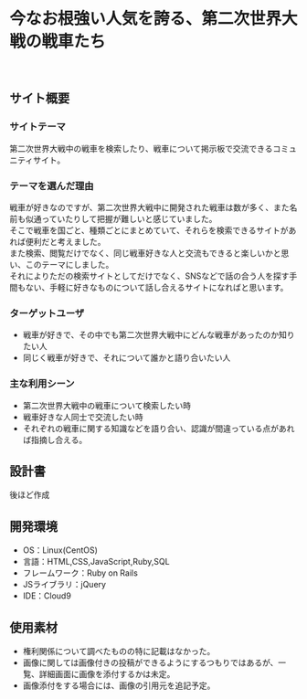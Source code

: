 # 今なお根強い人気を誇る、第二次世界大戦の戦車たち
​
## サイト概要
### サイトテーマ
第二次世界大戦中の戦車を検索したり、戦車について掲示板で交流できるコミュニティサイト。

### テーマを選んだ理由
戦車が好きなのですが、第二次世界大戦中に開発された戦車は数が多く、また名前も似通っていたりして把握が難しいと感じていました。  
そこで戦車を国ごと、種類ごとにまとめていて、それらを検索できるサイトがあれば便利だと考えました。  
また検索、閲覧だけでなく、同じ戦車好きな人と交流もできると楽しいかと思い、このテーマにしました。  
それによりただの検索サイトとしてだけでなく、SNSなどで話の合う人を探す手間もない、手軽に好きなものについて話し合えるサイトになればと思います。
​
### ターゲットユーザ
- 戦車が好きで、その中でも第二次世界大戦中にどんな戦車があったのか知りたい人
- 同じく戦車が好きで、それについて誰かと語り合いたい人
​
### 主な利用シーン
- 第二次世界大戦中の戦車について検索したい時
- 戦車好きな人同士で交流したい時
- それぞれの戦車に関する知識などを語り合い、認識が間違っている点があれば指摘し合える。
​
## 設計書
後ほど作成
​
## 開発環境
- OS：Linux(CentOS)
- 言語：HTML,CSS,JavaScript,Ruby,SQL
- フレームワーク：Ruby on Rails
- JSライブラリ：jQuery
- IDE：Cloud9
​
## 使用素材
- 権利関係について調べたものの特に記載はなかった。
- 画像に関しては画像付きの投稿ができるようにするつもりではあるが、一覧、詳細画面に画像を添付するかは未定。
- 画像添付をする場合には、画像の引用元を追記予定。